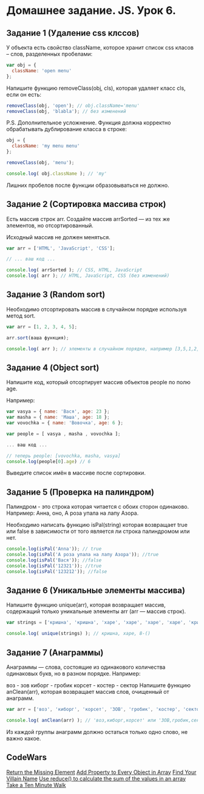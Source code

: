 # Домашнее задание. JS. Урок 6.

## Задание 1 (Удаление css клссов)

У объекта есть свойство className, которое хранит список css класов – слов, разделенных пробелами:

```js
var obj = {
  className: 'open menu'
};
```

Напишите функцию removeClass(obj, cls), которая удаляет класс cls, если он есть:

```js
removeClass(obj, 'open'); // obj.className='menu'
removeClass(obj, 'blabla'); // без изменений
```

P.S. Дополнительное усложнение. Функция должна корректно обрабатывать дублирование класса в строке:

```js
obj = {
  className: 'my menu menu'
};

removeClass(obj, 'menu');

console.log( obj.className ); // 'my'
```

Лишних пробелов после функции образовываться не должно.


## Задание 2 (Сортировка массива строк)

Есть массив строк arr. Создайте массив arrSorted — из тех же элементов, но отсортированный.

Исходный массив не должен меняться.

```js
var arr = ['HTML', 'JavaScript', 'CSS'];

// ... ваш код ...

console.log( arrSorted ); // CSS, HTML, JavaScript
console.log( arr ); // HTML, JavaScript, CSS (без изменений)
```


## Задание 3 (Random sort)

Необходимо отсортировать массив в случайном порядке используя метод sort.

```js
var arr = [1, 2, 3, 4, 5];

arr.sort(ваша функция);

console.log( arr ); // элементы в случайном порядке, например [3,5,1,2,4]
```

## Задание 4 (Object sort)

Напишите код, который отсортирует массив объектов people по полю age.

Например:
```js
var vasya = { name: 'Вася', age: 23 };
var masha = { name: 'Маша', age: 18 };
var vovochka = { name: 'Вовочка', age: 6 };

var people = [ vasya , masha , vovochka ];

... ваш код ...

// теперь people: [vovochka, masha, vasya]
console.log(people[0].age) // 6
```

Выведите список имён в массиве после сортировки.


## Задание 5 (Проверка на палиндром)

Палиндром - это строка которая читается с обоих сторон одинаково.
Например: Анна, оно, А роза упала на лапу Азора.

Необходимо написать функцию isPal(string) которая возвращает true или false в зависимости от того является ли строка палиндромом или нет.

```js
console.log(isPal('Anna')); // true
console.log(isPal('А роза упала на лапу Азора')); //true
console.log(isPal('Вася')); //false
console.log(isPal('12321')); //true
console.log(isPal('123212')); //false
```

## Задание 6 (Уникальные элементы массива)

Напишите функцию unique(arr), которая возвращает массив, содержащий только уникальные элементы arr (arr — массив строк).

```js
var strings = ['кришна', 'кришна', 'харе', 'харе', 'харе', 'харе', 'кришна', 'кришна', '8-()' ];

console.log( unique(strings) ); // кришна, харе, 8-()
```

## Задание 7 (Анаграммы)

Анаграммы — слова, состоящие из одинакового количества одинаковых букв, но в разном порядке. Например:

воз - зов
киборг - гробик
корсет - костер - сектор
Напишите функцию anClean(arr), которая возвращает массив слов, очищенный от анаграмм.

```js
var arr = ['воз', 'киборг', 'корсет', 'ЗОВ', 'гробик', 'костер', 'сектор'];

console.log( anClean(arr) ); // 'воз,киборг,корсет' или 'ЗОВ,гробик,сектор'
```

Из каждой группы анаграмм должно остаться только одно слово, не важно какое.

## CodeWars
[Return the Missing Element](http://www.codewars.com/kata/return-the-missing-element)
[Add Property to Every Object in Array](http://www.codewars.com/kata/add-property-to-every-object-in-array)
[Find Your Villain Name](http://www.codewars.com/kata/find-your-villain-name)
[Use reduce() to calculate the sum of the values in an array](http://www.codewars.com/kata/use-reduce-to-calculate-the-sum-of-the-values-in-an-array)
[Take a Ten Minute Walk](http://www.codewars.com/kata/take-a-ten-minute-walk)